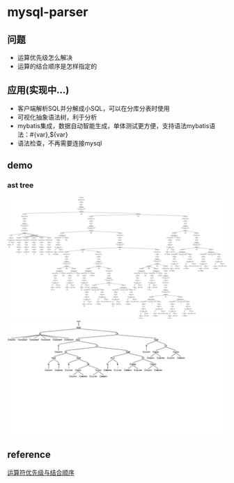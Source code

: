 # mysql-parser

## 问题
* 运算优先级怎么解决
* 运算的结合顺序是怎样指定的

## 应用(实现中...)
* 客户端解析SQL并分解成小SQL，可以在分库分表时使用
* 可视化抽象语法树，利于分析
* mybatis集成，数据自动智能生成，单体测试更方便，支持语法mybatis语法：#{var},${var}
* 语法检查，不再需要连接mysql

## demo
### ast tree
![语法推导树](https://github.com/buzhidaolvtu/mysql-parser/blob/master/demo/syntax%20derivation%20parse%20tree.png)
![抽象语法树](https://github.com/buzhidaolvtu/mysql-parser/blob/master/demo/simpfied%20ast%20tree.png)
  
## reference  
[运算符优先级与结合顺序](https://theantlrguy.atlassian.net/wiki/spaces/ANTLR3/pages/2687077/Operator+precedence+parser)